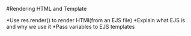 #Rendering HTML and Template

*Use res.render() to render HTMl(from an EJS file)
*Explain what EJS is and why we use it
*Pass variables to EJS templates

